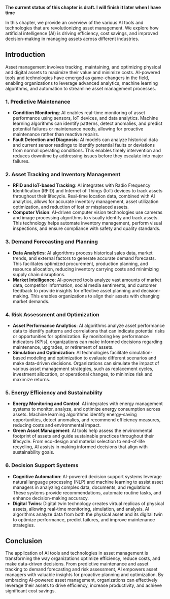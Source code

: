 **The current status of this chapter is draft. I will finish it later when I have time**

In this chapter, we provide an overview of the various AI tools and technologies that are revolutionizing asset management. We explore how artificial intelligence (AI) is driving efficiency, cost savings, and improved decision-making in managing assets across different industries.

Introduction
------------

Asset management involves tracking, maintaining, and optimizing physical and digital assets to maximize their value and minimize costs. AI-powered tools and technologies have emerged as game-changers in the field, enabling organizations to leverage advanced analytics, machine learning algorithms, and automation to streamline asset management processes.

### 1. Predictive Maintenance

* **Condition Monitoring**: AI enables real-time monitoring of asset performance using sensors, IoT devices, and data analytics. Machine learning algorithms can identify patterns, detect anomalies, and predict potential failures or maintenance needs, allowing for proactive maintenance rather than reactive repairs.
* **Fault Detection and Diagnosis**: AI models can analyze historical data and current sensor readings to identify potential faults or deviations from normal operating conditions. This enables timely intervention and reduces downtime by addressing issues before they escalate into major failures.

### 2. Asset Tracking and Inventory Management

* **RFID and IoT-based Tracking**: AI integrates with Radio Frequency Identification (RFID) and Internet of Things (IoT) devices to track assets throughout their lifecycle. Real-time location data, combined with AI analytics, allows for accurate inventory management, asset utilization optimization, and reduction of lost or misplaced assets.
* **Computer Vision**: AI-driven computer vision technologies use cameras and image processing algorithms to visually identify and track assets. This technology helps automate inventory management, perform visual inspections, and ensure compliance with safety and quality standards.

### 3. Demand Forecasting and Planning

* **Data Analytics**: AI algorithms process historical sales data, market trends, and external factors to generate accurate demand forecasts. This facilitates optimized procurement, production planning, and resource allocation, reducing inventory carrying costs and minimizing supply chain disruptions.
* **Market Intelligence**: AI-powered tools analyze vast amounts of market data, competitor information, social media sentiments, and customer feedback to provide insights for effective asset planning and decision-making. This enables organizations to align their assets with changing market demands.

### 4. Risk Assessment and Optimization

* **Asset Performance Analytics**: AI algorithms analyze asset performance data to identify patterns and correlations that can indicate potential risks or opportunities for optimization. By monitoring key performance indicators (KPIs), organizations can make informed decisions regarding maintenance, upgrades, or retirement of assets.
* **Simulation and Optimization**: AI technologies facilitate simulation-based modeling and optimization to evaluate different scenarios and make data-driven decisions. Organizations can simulate the impact of various asset management strategies, such as replacement cycles, investment allocation, or operational changes, to minimize risk and maximize returns.

### 5. Energy Efficiency and Sustainability

* **Energy Monitoring and Control**: AI integrates with energy management systems to monitor, analyze, and optimize energy consumption across assets. Machine learning algorithms identify energy-saving opportunities, detect anomalies, and recommend efficiency measures, reducing costs and environmental impact.
* **Green Asset Management**: AI tools help assess the environmental footprint of assets and guide sustainable practices throughout their lifecycle. From eco-design and material selection to end-of-life recycling, AI assists in making informed decisions that align with sustainability goals.

### 6. Decision Support Systems

* **Cognitive Automation**: AI-powered decision support systems leverage natural language processing (NLP) and machine learning to assist asset managers in analyzing complex data, documents, and regulations. These systems provide recommendations, automate routine tasks, and enhance decision-making accuracy.
* **Digital Twins**: Digital twin technology creates virtual replicas of physical assets, allowing real-time monitoring, simulation, and analysis. AI algorithms analyze data from both the physical asset and its digital twin to optimize performance, predict failures, and improve maintenance strategies.

Conclusion
----------

The application of AI tools and technologies in asset management is transforming the way organizations optimize efficiency, reduce costs, and make data-driven decisions. From predictive maintenance and asset tracking to demand forecasting and risk assessment, AI empowers asset managers with valuable insights for proactive planning and optimization. By embracing AI-powered asset management, organizations can effectively leverage their assets to drive efficiency, increase productivity, and achieve significant cost savings.
